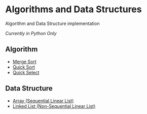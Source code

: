 # Algorithms and Data Structures
Algorithm and Data Structure implementation

_Currently in Python Only_

## Algorithm
* [Merge Sort](/Algorithm/merge-sort.py)
* [Quick Sort](/Algorithm/quick-sort.py)
* [Quick Select](/Algorithm/quick-select.py)

## Data Structure
* [Array (Sequential Linear List)](/DataStructure/Array.py)
* [Linked List (Non-Sequential Linear List)](/DataStructure/LinkedList.py)
